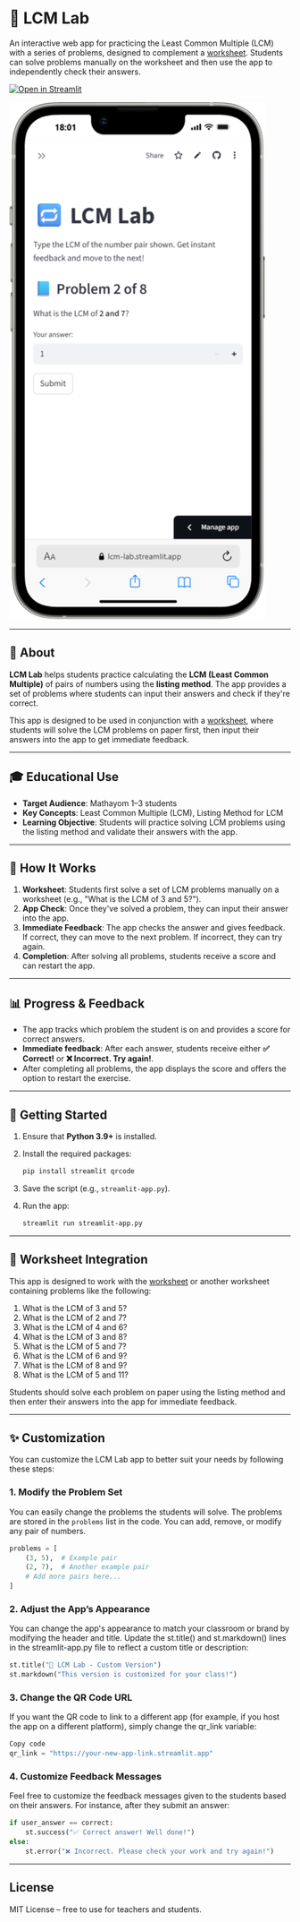 # 🔁 LCM Lab

An interactive web app for practicing the Least Common Multiple (LCM) with a series of problems, designed to complement a [worksheet](https://www.education.com/worksheet/article/lcm-easy/). Students can solve problems manually on the worksheet and then use the app to independently check their answers.

[![Open in Streamlit](https://static.streamlit.io/badges/streamlit_badge_black_white.svg)](https://lcm-lab.streamlit.app)

![Screenshot 1](b01616d3-69d2-4e24-8ad1-0b9d6eff2825.png)

---

## 📘 About

**LCM Lab** helps students practice calculating the **LCM (Least Common Multiple)** of pairs of numbers using the **listing method**. The app provides a set of problems where students can input their answers and check if they're correct.

This app is designed to be used in conjunction with a [worksheet](https://www.education.com/worksheet/article/lcm-easy/), where students will solve the LCM problems on paper first, then input their answers into the app to get immediate feedback.

---

## 🎓 Educational Use

- **Target Audience**: Mathayom 1–3 students
- **Key Concepts**: Least Common Multiple (LCM), Listing Method for LCM
- **Learning Objective**: Students will practice solving LCM problems using the listing method and validate their answers with the app.

---

## 🧠 How It Works

1. **Worksheet**: Students first solve a set of LCM problems manually on a worksheet (e.g., "What is the LCM of 3 and 5?").
2. **App Check**: Once they've solved a problem, they can input their answer into the app.
3. **Immediate Feedback**: The app checks the answer and gives feedback. If correct, they can move to the next problem. If incorrect, they can try again.
4. **Completion**: After solving all problems, students receive a score and can restart the app.

---

## 📊 Progress & Feedback

- The app tracks which problem the student is on and provides a score for correct answers.
- **Immediate feedback**: After each answer, students receive either **✅ Correct!** or **❌ Incorrect. Try again!**.
- After completing all problems, the app displays the score and offers the option to restart the exercise.

---

## 🚀 Getting Started

1. Ensure that **Python 3.9+** is installed.
2. Install the required packages:

    ```bash
    pip install streamlit qrcode
    ```

3. Save the script (e.g., `streamlit-app.py`).
4. Run the app:

    ```bash
    streamlit run streamlit-app.py
    ```

---

## 📝 Worksheet Integration
This app is designed to work with the [worksheet](https://www.education.com/worksheet/article/lcm-easy/) or another worksheet containing problems like the following:

1. What is the LCM of 3 and 5?
2. What is the LCM of 2 and 7?
3. What is the LCM of 4 and 6?
4. What is the LCM of 3 and 8?
5. What is the LCM of 5 and 7?
6. What is the LCM of 6 and 9?
7. What is the LCM of 8 and 9?
8. What is the LCM of 5 and 11?

Students should solve each problem on paper using the listing method and then enter their answers into the app for immediate feedback.

---

## ✨ Customization

You can customize the LCM Lab app to better suit your needs by following these steps:

### 1. Modify the Problem Set

You can easily change the problems the students will solve. The problems are stored in the `problems` list in the code. You can add, remove, or modify any pair of numbers.

```python
problems = [
    (3, 5),  # Example pair
    (2, 7),  # Another example pair
    # Add more pairs here...
]
```

### 2. Adjust the App’s Appearance
You can change the app's appearance to match your classroom or brand by modifying the header and title. Update the st.title() and st.markdown() lines in the streamlit-app.py file to reflect a custom title or description:

```python
st.title("🔁 LCM Lab - Custom Version")
st.markdown("This version is customized for your class!")
```

### 3. Change the QR Code URL
If you want the QR code to link to a different app (for example, if you host the app on a different platform), simply change the qr_link variable:

```python
Copy code
qr_link = "https://your-new-app-link.streamlit.app"
```

### 4. Customize Feedback Messages
Feel free to customize the feedback messages given to the students based on their answers. For instance, after they submit an answer:

```python
if user_answer == correct:
    st.success("✅ Correct answer! Well done!")
else:
    st.error("❌ Incorrect. Please check your work and try again!")
```

---

## License
MIT License – free to use for teachers and students.
